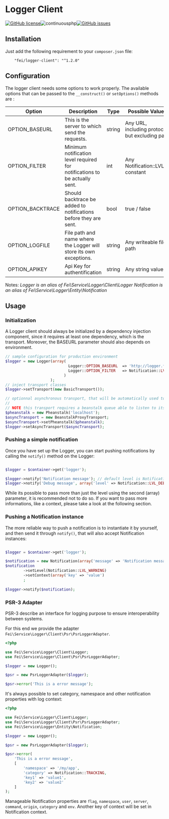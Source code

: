 # Logger Client
[![GitHub license](https://img.shields.io/github/license/flash-global/logger-client.svg)](https://github.com/flash-global/logger-client)![continuousphp](https://img.shields.io/continuousphp/git-hub/flash-global/logger-client.svg)[![GitHub issues](https://img.shields.io/github/issues/flash-global/logger-client.svg)](https://github.com/flash-global/logger-client/issues)

## Installation

Just add the following requirement to your `composer.json` file:

```
    "fei/logger-client": "^1.2.0"
```

## Configuration

The logger client needs some options to work properly. The available options that can be passed to the `__construct()` or `setOptions()` methods are :


| Option           | Description                                                                | Type   | Possible Values                                | Default                 |
|------------------|----------------------------------------------------------------------------|--------|------------------------------------------------|-------------------------|
| OPTION_BASEURL   | This is the server to which send the requests.                             | string | Any URL, including protocol but excluding path | --                      |
| OPTION_FILTER    | Minimum notification level required for notifications to be actually sent. | int    | Any Notification::LVL_* constant               | Notification::LVL_ERROR |
| OPTION_BACKTRACE | Should backtrace be added to notifications before they are sent.           | bool   | true / false                                   | true                    |
| OPTION_LOGFILE   | File path and name where the Logger will store its own exceptions.         | string | Any writeable file  path                       | /tmp/logger.log         |
| OPTION_APIKEY    | Api Key for authentification                                               | string | Any string value                               | ''                      |

Notes:
*Logger is an alias of Fei\Service\Logger\Client\Logger*
*Notification is an alias of Fei\Service\Logger\Entity\Notification*

## Usage

### Initialization

A Logger client should always be initialized by a dependency injection component, since it requires at least one dependency, which is the transport. Moreover, the BASEURL parameter should also depends on environment.

```php
// sample configuration for production environment
$logger = new Logger(array(
                            Logger::OPTION_BASEURL  => 'http://logger.flash-global.net',
                            Logger::OPTION_FILTER   => Notification::LVL_DEBUG,
                          )
                    );
// inject transport classes
$logger->setTransport(new BasicTransport());

// optionnal asynchronous transport, that will be automatically used to push notifications
//
// NOTE this transport requires a beanstalk queue able to listen to its requests
$pheanstalk = new Pheanstalk('localhost');
$asyncTransport = new BeanstalkProxyTransport;
$asyncTransport->setPheanstalk($pheanstalk);
$logger->setAsyncTransport($asyncTransport);
```


### Pushing a simple notification

Once you have set up the Logger, you can start pushing notifications by calling the `notify()` method on the Logger:

```php

$logger = $container->get('logger');

$logger->notify('Notification message'); // default level is Notification::LVL_INFO
$logger->notify('Debug message', array('level' => Notification::LVL_DEBUG));
```

While its possible to pass more than just the level using the second (array) parameter, it is recommended not to do so. If you want to pass more informations, like a context, please take a look at the following section.

### Pushing a Notification instance

The more reliable way to push a notification is to instantiate it by yourself, and then send it through `notify()`, that will also accept Notification instances:

```php

$logger = $container->get('logger');

$notification = new Notification(array('message' => 'Notification message'));
$notification
        ->setLevel(Notification::LVL_WARNING)
        ->setContext(array('key' => 'value')
        ;
        
$logger->notify($notification);
```

### PSR-3 Adapter

PSR-3 describe an interface for logging purpose to ensure interoperability between systems.

For this end we provide the adapter `Fei\Service\Logger\Client\Psr\PsrLoggerAdapter`.

```php
<?php

use Fei\Service\Logger\Client\Logger;
use Fei\Service\Logger\Client\Psr\PsrLoggerAdapter;

$logger = new Logger();

$psr = new PsrLoggerAdapter($logger);

$psr->error('This is a error message');
```

It's always possible to set category, namespace and other notification properties with log context: 

```php
<?php

use Fei\Service\Logger\Client\Logger;
use Fei\Service\Logger\Client\Psr\PsrLoggerAdapter;
use Fei\Service\Logger\Entity\Notification;

$logger = new Logger();

$psr = new PsrLoggerAdapter($logger);

$psr->error(
    'This is a error message',
    [
        'namespace' => '/my/app',
        'category' => Notification::TRACKING,
        'key1' => 'value1',
        'key2' => 'value2'
    ]
);
```

Manageable Notification properties are `flag`, `namespace`, `user`, `server`, `command`, `origin`, `category` and `env`.
Another key of context will be set in Notification context.
